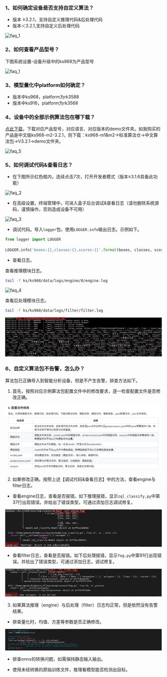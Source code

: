 ### 1、如何确定设备是否支持自定义算法？

- 版本 ≥3.2.1，支持自定义推理代码&后处理代码
- 版本＜3.2.1,支持自定义后处理代码

![faq_1](./assets/faq_1.png)



### 2、如何查看产品型号？

下图系统设置-设备升级中的ks968为产品型号

![faq_1](./assets/faq_1.png)

### 3、模型量化中platform如何确定？

- 版本中ks968，platform为rk3588
- 版本中ks916，platform为rk3568

### 4、设备中的全部示例算法包在哪下载？

[点此下载]( https://pan.baidu.com/s/1xNDw1ns9Ra90xlOfP9LF1A?pwd=0000 )。下载对应产品型号，对应语言、对应版本的demo文件夹。如我购买的产品是中文版ks968-m2-3.2.1，则下载：ks968-m1&m2->标准算法仓->中文算法包->V3.2.1->demo文件夹。

![faq_5](./assets/faq_5.png)

### 5、如何调试代码&查看日志？

- 在下图所示红色框内，连续点击7次，打开开发者模式（版本≥3.1.6具备此功能）

![faq_2](./assets/faq_2.png)

- 在高级设置，终端管理中，可进入盒子后台调试&查看日志（请勿删除系统源码，谨慎操作，否则造成设备不可用）

![faq_3](./assets/faq_3.png)

- 调试代码。导入`logger`包，使用`LOGGER.info`输出日志。示例如下。

```python
from logger import LOGGER

LOGGER.info('boxes:{},classes:{},scores:{}'.format(boxes, classes, scores))
```

- 查看日志。

查看推理模块日志。

```bash
tail -f ks/ks968/data/logs/engine/0/engine.log
```

![faq_4](./assets/faq_4.png)

查看后处理模块日志。

```bash
tail -f ks/ks968/data/logs/filter/filter.log
```

![faq_6](./assets/faq_6.png)

### 6、自定义算法包不告警，怎么办？

算法包已正确导入到智能分析设备，但是不产生告警，排查方法如下。

1. 首先，按照对应示例算法包配置文件中的修改要求，逐一检查配置文件是否修改正确。

![faq_7](./assets/faq_7.jpg)

2. 如果修改正确。按照上述【调试代码&查看日志】中的方法，查看engine与filter日志。

- 查看engine日志，查看是否报错。如下推理报错，显示`zql_classify.py`中第37行出现错误。并给出了错误类型，可通过添加日志调试修复。

![faq_8](./assets/faq_8.png)

- 查看filter日志，查看是否报错。如下后处理报错，显示`fog.py`中第91行出现错误。并给出了错误类型，可通过添加日志，调试修复。

![faq_9](./assets/faq_9.png)

3. 如果算法推理（engine）与后处理（filter）日志均正常，但是依然没有告警结果。

- 排查量化时，均值、方差等参数是否正确修改。

![faq_10](./assets/faq_10.jpg)

- 排查onnx的转换问题，如需保持静态输入输出。

- 使用未经转换的原始训练文件，推理看模型能否检测出目标。
